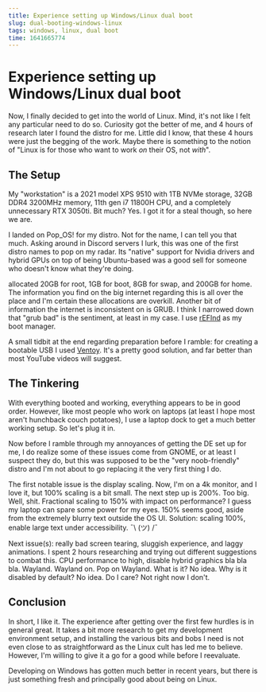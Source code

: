 ```yaml
---
title: Experience setting up Windows/Linux dual boot
slug: dual-booting-windows-linux
tags: windows, linux, dual boot
time: 1641665774
---
```


# Experience setting up Windows/Linux dual boot

Now, I finally decided to get into the world of Linux. Mind, it's not like I felt any particular need to do so. Curiosity got the better of me, and 4 hours of research later I found the distro for me. Little did I know, that these 4 hours were just the begging of the work. Maybe there is something to the notion of "Linux is for those who want to work *on* their OS, not *with*".

## The Setup

My "workstation" is a 2021 model XPS 9510 with 1TB NVMe storage, 32GB DDR4 3200MHz memory, 11th gen i7 11800H CPU, and a completely unnecessary RTX 3050ti. Bit much? Yes. I got it for a steal though, so here we are.

I landed on Pop_OS! for my distro. Not for the name, I can tell you that much. Asking around in Discord servers I lurk, this was one of the first distro names to pop on my radar. Its "native" support for Nvidia drivers and hybrid GPUs on top of being Ubuntu-based was a good sell for someone who doesn't know what they're doing.

 allocated 20GB for root, 1GB for boot, 8GB for swap, and 200GB for home. The information you find on the big internet regarding this is all over the place and I'm certain these allocations are overkill. Another bit of information the internet is inconsistent on is GRUB. I think I narrowed down that "grub bad" is the sentiment, at least in my case. I use [rEFInd](https://www.rodsbooks.com/refind/) as my boot manager.

A small tidbit at the end regarding preparation before I ramble: for creating a bootable USB I used  [Ventoy](https://github.com/ventoy/Ventoy). It's a pretty good solution, and far better than most YouTube videos will suggest.

## The Tinkering

With everything booted and working, everything appears to be in good order. However, like most people who work on laptops (at least I hope most aren't hunchback couch potatoes), I use a laptop dock to get a much better working setup. So let's plug it in.

Now before I ramble through my annoyances of getting the DE set up for me, I do realize some of these issues come from GNOME, or at least I suspect they do, but this was supposed to be the "very noob-friendly" distro and I'm not about to go replacing it the very first thing I do.

The first notable issue is the display scaling. Now, I'm on a 4k monitor, and I love it, but 100% scaling is a bit small. The next step up is 200%. Too big. Well, shit. Fractional scaling to 150% with impact on performance? I guess my laptop can spare some power for my eyes. 150% seems good, aside from the extremely blurry text outside the OS UI. Solution: scaling 100%, enable large text under accessibility. ¯\ (ツ) /¯

Next issue(s): really bad screen tearing, sluggish experience, and laggy animations. I spent 2 hours researching and trying out different suggestions to combat this. CPU performance to high, disable hybrid graphics bla bla bla. Wayland. Wayland on. Pop on Wayland. What is it? No idea. Why is it disabled by default? No idea. Do I care? Not right now I don't.

## Conclusion

In short, I like it. The experience after getting over the first few hurdles is in general great. It takes a bit more research to get my development environment setup, and installing the various bits and bobs I need is not even close to as straightforward as the Linux cult has led me to believe. However, I'm willing to give it a go for a good while before I reevaluate.

Developing on Windows has gotten much better in recent years, but there is just something fresh and principally good about being on Linux.